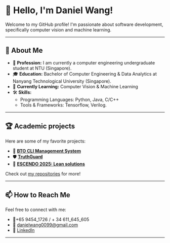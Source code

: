 # 👋 Hello, I'm Daniel Wang!

Welcome to my GitHub profile! I'm passionate about software development, specifically computer vision and machine learning.

---

## 🌟 About Me

- 💼 **Profession:** I am currently a computer engineering undergraduate student at NTU (Singapore).
- 🎓 **Education:** Bachelor of Computer Engineering & Data Analytics at Nanyang Technological University (Singapore).
- 🌱 **Currently Learning:** Computer Vision & Machine Learning
- 🛠️ **Skills:**
  - Programming Languages: Python, Java, C/C++
  - Tools & Frameworks: Tensorflow, Verilog. 

---

## 🏆 Academic projects

Here are some of my favorite projects:
- 🎯 **[BTO CLI Management System](https://github.com/DanielWang0099/SC2002)**
- 🛡️ **[TruthGuard](https://github.com/DanielWang0099/TruthGuard)**
- 🚀 **[ESCENDO 2025: Lean solutions](https://github.com/DanielWang0099/ESCENDO2025)**

Check out [my repositories](https://github.com/DanielWang0099?tab=repositories) for more!

---

## 📫 How to Reach Me

Feel free to connect with me:
- 📱+65 9454_1726  /  + 34 611_645_605
- 📧 danielwang0099@gmail.com
- 💼 [LinkedIn](https://www.linkedin.com/in/daniel-wang-b11752292/)

---
